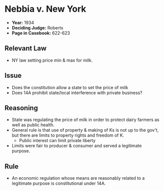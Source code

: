 # Nebbia v. New York

* **Year:** 1934
* **Deciding Judge:** Roberts
* **Page in Casebook:** 622-623

## Relevant Law ##

* NY law setting price min & max for milk.

## Issue

* Does the constitution allow a state to set the price of milk
* Does 14A prohibit state/local interference with private business?

## Reasoning

* State was regulating the price of milk in order to protect dairy farmers as well as public health. 
* General rule is that use of property & making of Ks is not up to the gov't, but there are limits to property rights and freedom of K.
	* Public interest can limit private liberty
* Limits were fair to producer & consumer and served a legitimate purpose.

## Rule

* An economic regulation whose means are reasonably related to a legitimate purpose is constitutional under 14A.